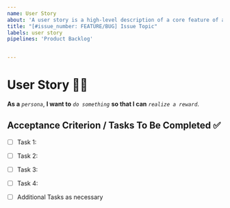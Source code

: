 ```yaml
---
name: User Story
about: 'A user story is a high-level description of a core feature of a software system written from the perspective of an end-user.'
title: "[#issue_number: FEATURE/BUG] Issue Topic"
labels: user story
pipelines: 'Product Backlog'


---
```


# User Story :curly_haired_man:

**As a** *`persona`*, **I want to** *`do something`* **so that I can** *`realize a reward`*.


## Acceptance Criterion / Tasks To Be Completed :white_check_mark:
- [ ] Task 1:
- [ ] Task 2: 
- [ ] Task 3:
- [ ] Task 4:
- [ ] Additional Tasks as necessary

